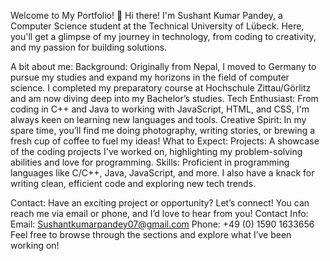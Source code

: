 Welcome to My Portfolio! 🎉
Hi there! I'm Sushant Kumar Pandey, a Computer Science student at the Technical University of Lübeck. Here, you'll get a glimpse of my journey in technology, from coding to creativity, and my passion for building solutions.

A bit about me:
Background: Originally from Nepal, I moved to Germany to pursue my studies and expand my horizons in the field of computer science. I completed my preparatory course at Hochschule Zittau/Görlitz and am now diving deep into my Bachelor’s studies.
Tech Enthusiast: From coding in C++ and Java to working with JavaScript, HTML, and CSS, I'm always keen on learning new languages and tools.
Creative Spirit: In my spare time, you’ll find me doing photography, writing stories, or brewing a fresh cup of coffee to fuel my ideas!
What to Expect:
Projects: A showcase of the coding projects I've worked on, highlighting my problem-solving abilities and love for programming.
Skills: Proficient in programming languages like C/C++, Java, JavaScript, and more. I also have a knack for writing clean, efficient code and exploring new tech trends.


Contact: Have an exciting project or opportunity? Let’s connect! You can reach me via email or phone, and I’d love to hear from you!
Contact Info:
Email: Sushantkumarpandey07@gmail.com
Phone: +49 (0) 1590 1633656
Feel free to browse through the sections and explore what I’ve been working on!
